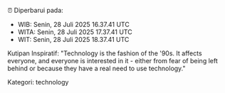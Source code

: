 ⏰ Diperbarui pada:
- WIB: Senin, 28 Juli 2025 16.37.41 UTC
- WITA: Senin, 28 Juli 2025 17.37.41 UTC
- WIT: Senin, 28 Juli 2025 18.37.41 UTC

Kutipan Inspiratif:
"Technology is the fashion of the '90s. It affects everyone, and everyone is interested in it - either from fear of being left behind or because they have a real need to use technology."


Kategori: technology

